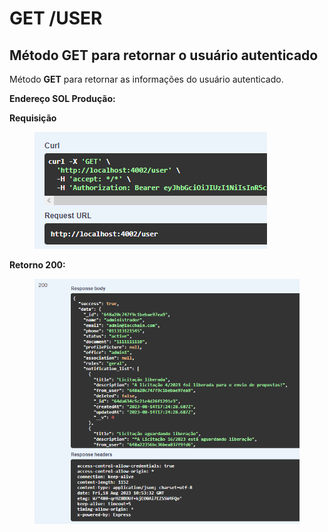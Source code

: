 # GET /USER

## Método GET para retornar o usuário autenticado

Método **GET** para retornar as informações do usuário autenticado.

**Endereço SOL Produção:**&#x20;

**Requisição**

<figure><img src="../../.gitbook/assets/Screenshot_1 (1).png" alt=""><figcaption></figcaption></figure>

**Retorno 200:**

<figure><img src="../../.gitbook/assets/Screenshot_2.png" alt=""><figcaption></figcaption></figure>
